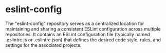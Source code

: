 # eslint-config
The "eslint-config" repository serves as a centralized location for maintaining and sharing a consistent ESLint configuration across multiple repositories. It contains an ESLint configuration file (typically named .eslintrc.js or .eslintrc.json) that defines the desired code style, rules, and settings for the associated projects. 
